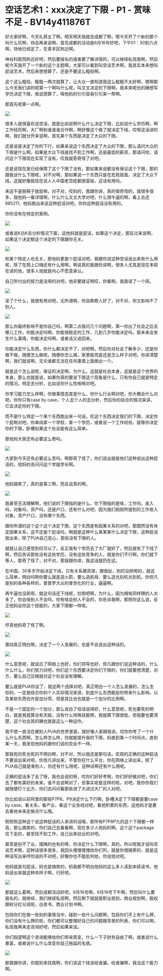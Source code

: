 # 空话艺术1：xxx决定了下限 - P1 - 赏味不足 - BV14y411876T

好大家好啊，今天礼拜五了啊，明天明天我就去成都了啊，嗯今天开了个新的那个叫什么坑啊，待会再来说啊，首先成都的活动是6月16号好吧，下午01：30到六点啊，场地已经定了，在青羊区附近啊。

神谷科医院附近好吧，然后要报名的或者要了解详情的，可以继续私信我啊，然后呢今天我开了一个新的这个主题啊，大家可以看到叫空话艺术啊，我其实本来想叫屁话艺术，然后来想想算了，还是不要这么粗俗啊。

这个这么粗俗，粗粗一两次就算了，让大众一直知道我这么粗粗不太好啊，嗯啊那么今天我们讲的呢第一个啊叫什么呢，叫叉叉决定的下限啊，我本来呢也的确想写学历决定下限，我说想算了，唉他妈的引引容易引引来一帮啊。

那首先呢第一点啊。

![](img/ea2f7fe014a98e06c030108e3b33f2ee_1.png)

很多人就很喜欢说空话，就是比如说啊什么什么决定下限，比如说什么学历啊，啊工作经历啊，大厂啊和谁谁谁合作啊，啊好像这个做了就决定下线，哎呀这话讲的啊，我们就分开来说啊，首先某个东西是决定了大众的下限。

还是说是决定了你的下行，如果来说这个东西决定了大众的下限，那么请问大众的下限是什么啊，如果是大众下线是找不到工作啊，还是最低的薪资，那请问哈，请问这个下限现在实现了没有，哎我就奇奇怪了对吧。

还是说现在是已经保障了这个下限了没有，那如果来说都没有保证这个下限，那的跟我谈什么下限呢，对不对啊，那如果说一个东西只是在宏观层面，决定了大众下线，这就好像我现在说人人中国老百姓都很富裕，这话有用吗。

来这不是脱裤子放屁嘛，对不对，哎妈的，我跟你讲，真的很奇怪的，就很多很多，我他妈一看详情啊，什么什么叉叉大学对吧，什么很牛逼的啊，看上去还985211，他妈跑出来说这种屁话对吧，你你这种屁话没有用的。

你你没有在特定的案例。

![](img/ea2f7fe014a98e06c030108e3b33f2ee_3.png)

或者说K白K去分析情况下面，这他妈就是屁话，如果这个决定，那反过来说啊，如果这个决定额这个决定的下限跟你无关。



![](img/ea2f7fe014a98e06c030108e3b33f2ee_5.png)

和某个特定人也无关，那他妈更是个屁话对吧，我跟你说这种空话说出来有什么用呢，除了在网上口嗨还有什么用啊，啊说真的我跟你讲啊，很多人尤其是现在本硕在读的他，很多人他就是内心不愿意承认。

自己所付出的努力是没用的对吧，他非要就证明哎，你看啊，我我读了一个硕。

![](img/ea2f7fe014a98e06c030108e3b33f2ee_7.png)

读了个什么，我很有用对吧，无所谓啊，你自欺欺人好了，对不对，你又影响不了别人。

![](img/ea2f7fe014a98e06c030108e3b33f2ee_9.png)

那么你最终影响不是你自己吗，啊第二点我问几个问题啊，第一你出了社会之后去哪儿工作，你能决定吗啊，你能很稳定的工作，几到几岁你能决定吗，那未来会发生什么事情，你能决定吗啊，或者话又说回来。

你能决定什么东西，你什么都决定不了，对吧啊，然后你对社会了解多少，还是你做不做，随便怎么做呃，随便你怎么搞，家里能兜底还是怎么样子对吧，你讲清楚啊，我们就说啊，无论谁都无法在任何事情上面做出一个。

就是这个怎么说呢，保证的决定啊，为什么，这就是社会本身，这就是这个世界的本身，那么也就是说，如果你真的要说下限这个现象是什么，只有你自己就是特定的情况，特定去分析，比如说你什么性格啊对吧。

你学习能力怎么样啊，你做事情态度是什么，你什么行业啊对吧，你大概会什么对吧，你你只有case by case，个人去个人的去分析，然后你的综合的情况来讲，它会决定你的下限。

而不是什么特定一个某个东西跑出来一句话，哎这个东西决定我们的下限，决定你个屁啊对吧，你单纯拿一个学校，拿一个学历，或者说一个工作经验，就等你决定你的下限，卧槽如果这个社会能有这么简单。

那他妈大家还有必要这么卷吗。

![](img/ea2f7fe014a98e06c030108e3b33f2ee_11.png)

大家到今天还有必要这么苦吗，啊那奇了怪了，你们说出就是他们这种说出这种屁话的，他妈的去问问这个学姐学长啊。



![](img/ea2f7fe014a98e06c030108e3b33f2ee_13.png)

他妈搞笑了，真的是第三啊，而且说真的啊。

![](img/ea2f7fe014a98e06c030108e3b33f2ee_15.png)

我甚至无法理解啊，他们说的下限指的是什么，你下限指的是啥，工作吗，收入吗，对象吗，资产吗，还是户口，还有什么对吧，因为我们刚刚所提到的工作收入对象，资产户口，没有哪个东西。

跟你所谓的这个这个这个决定下限，这个东西是有因果关系的对吧，那既然没有肯定因果关系，这不还是个屁话吗，啊就是这种什么某某某什么决定下限，这种屁话放出来，除了PUA自己恶心，那些没有下限的人。

就就让自己感觉到哎可以了，反正我有个学历去了大厂就好了，然后就有了下线了啊，然后告诉那些没有这些学历，没有这些竞争的人，就是你们不行啊，你们就下等人，那奇了怪了，对不对，那我跟你讲，我这话就扔在这。

在中国，30多岁开始决定下线，只有关系跟资源，跟我扯，别的没卵用的，就这么简单，明白吗啊你要么就是造火箭，要么造航母，要么造光刻机光刻机，你但凡是别的各种各样的，普普罗大众的普世化的行业，逼逼啊。

再牛逼也没卵用，就这句话还下线呢，拉倒吧啊，为什么，因为拥有同样牌的人太多了，你会啥别人不会吗，你有啥会别人不会的，你告诉我啊，那照你这么说，反正他妈会你这个技能的，大家下限都一样啦。



![](img/ea2f7fe014a98e06c030108e3b33f2ee_17.png)

哼真他妈奇了怪了啊。

![](img/ea2f7fe014a98e06c030108e3b33f2ee_19.png)

第四真正明白啊，决定了一个人发展的，也是不会说出这种话的。

![](img/ea2f7fe014a98e06c030108e3b33f2ee_21.png)

什么意思呢，就说白了网络上也好，你们领导也好，但凡跟你们说这种话的，什么什么什么，你们努力对吧，你们这个东西要决定你们下限的，你们就要想清楚，对方，要么自己压根就对这个社会没有理解。

要么就是PUA你没了，就这两个选择对吧，真正明白一个人怎么发展的，怎么生存的，一定是结合你的个人实际情况来讲，到底什么东西能给你带来什么影响，以及某些东西也许是加分项，但是其比也也就是一个加分的比例啊。

不是一个固定的一个加分，那么说白了俗话说得好，什么意思呢，死也要死的明白，就是我就算没有天赋，没有什么特殊技能啊，我就算下限很低，但我要也要清楚，这个社会其的确也就是这么一种运作。

我不想一直活在被别人PUA的世界里面，就好像人家跟我说，哎你你考了一个什么什么东西啊，怎么样怎么样，你就能提升我的下限，妈直到某一个时间点，直到某一天，我发现他妈的跟你们说的完全不一样。

那我死的死也死的不明白啊，对不对，所以我还是那句话，宏观的正确的这种屁话不要说出来对吧，你但凡讲出来，不管你在什么平台，你在网络上讲出来，除了PUA自己就是害别人，你还有什么用呢，这种话啊还有什么用呢。

正确的屁话多了去了呀，我也会说的呀，哎你们好好考啊，你们好好做对吧，你们去了都有美好的未来，谁不会说啊对了，但事实呢是这样的啦，对吧，我你你我们就随便打个比方，你们去问问看那些进了大进过大厂的人对吧。

你比如说以前阿里的那些P7P8，P9决定什么下行啊，卧槽决定了下限都是要case by case，看关系，看产业，看这个业务线对吧，看他积累的东西，这他妈才是要去看他未来走做点什么哦。

照照照这种这个说这种屁话的人来讲的话哦，那所有P7P8P九的这个下限都一样高，那么搞笑的，你们自己去看看啊，现在多少人他妈的啊，这个这个package往下走的，甚至找不到工作，自己出来创业的对吧。

甚至是创不了业，摆摊的也有的呀，你决定什么下限啊，真的，所以呢我才说叫空话艺术啊，这种话很多很多，我回头慢慢慢慢给你们列，就是你很搞笑的，就是这种话写出来哼你说的不对吧，好像你也不能批判他，你说他对吧。

他妈就是句屁话，妈也是搞笑的，妈我都不明白他妈的这么多人读到本硕读书，他妈读出来就这种吊样子啊，行好吧。



![](img/ea2f7fe014a98e06c030108e3b33f2ee_23.png)

那就这么着啊，然后成都活动好吧，6月16号啊，6月16号下午啊，然后叫什么要报名的，就继续，我们继续私信啊，然后剩下就就是职业规划，商业规划啊，股权期权分红分润呃，白皮书，商业计划书啊。

包括你们在做一些别的事情当中，碰到一些什么问题啊，包括你们手上有什么牌，你们没有什么牌的呃，你们都可以整理好自己的问题跟背景的列表，你们可以啊，私信我再来走咨询好吧，然后如果来说。

你们指望啊这个咨询能够给你们带来质变，什么一下子财务自由了啊，或者说什么暴富，或者说什么什么改变你自己拖延的毛病。



![](img/ea2f7fe014a98e06c030108e3b33f2ee_25.png)

那我跟你讲，你就别来找我啊，你们该这个钱该给谁骗，给谁骗啊，我没这个能力啊。